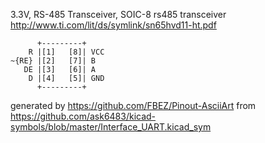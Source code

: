 3.3V, RS-485 Transceiver, SOIC-8
rs485 transceiver
http://www.ti.com/lit/ds/symlink/sn65hvd11-ht.pdf


	      +---------+
	    R |[1]   [8]| VCC
	~{RE} |[2]   [7]| B
	   DE |[3]   [6]| A
	    D |[4]   [5]| GND
	      +---------+


generated by https://github.com/FBEZ/Pinout-AsciiArt from https://github.com/ask6483/kicad-symbols/blob/master/Interface_UART.kicad_sym